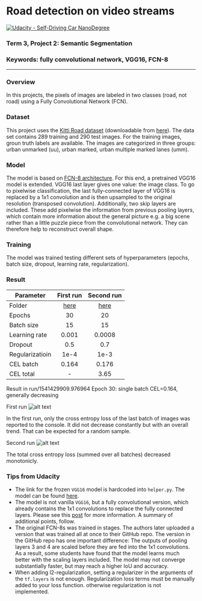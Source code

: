 # Road detection on video streams
[![Udacity - Self-Driving Car NanoDegree](https://s3.amazonaws.com/udacity-sdc/github/shield-carnd.svg)](http://www.udacity.com/drive)

### Term 3, Project 2: Semantic Segmentation
### Keywords: fully convolutional network, VGG16, FCN-8

[//]: # (Image References)
[result]: ./runs/results.gif "Result" 

---

### Overview
In this projects, the pixels of images are labeled in two classes (road, not road) using a Fully Convolutional Network (FCN).

### Dataset
This project uses the [Kitti Road dataset](http://www.cvlibs.net/datasets/kitti/eval_road.php) (downloadable from [here](http://www.cvlibs.net/download.php?file=data_road.zip)).
The data set contains 289 training and 290 test images. For the training images, groun truth labels are available. The images are categorized in three groups: urban unmarked (uu), urban marked, urban multiple marked lanes (umm).

### Model
The model is based on [FCN-8 architecture](https://people.eecs.berkeley.edu/~jonlong/long_shelhamer_fcn.pdf). 
For this end, a pretrained VGG16 model is extended. VGG16 last layer gives one value: the image class. To go to pixelwise classification,
the last fully-connected layer of VGG16 is replaced by a 1x1 convolution and is then upsampled to the original resolution (transposed convolution).
Additionally, two skip layers are included. These add pixelwise the information from previous pooling layers, which contain more information about the general picture e.g. a big scene rather than a little puzzle piece from the convolutional network. They can therefore help to reconstruct overall shape.

### Training
The model was trained testing different sets of hyperparameters (epochs, batch size, dropout, learning rate, regularization).

### Result

| Parameter     | First run     | Second run  |
| ------------- |:-------------:| :-----:|
| Folder        | [here](run/1541429909.976964) | [here](run/1541432389.5504768)|
| Epochs        | 30            | 20 |
| Batch size    | 15            | 15 |
| Learning rate | 0.001         |  0.0008 |
| Dropout       | 0.5           | 0.7 |
| Regularizatioin | 1e-4        | 1e-3 |
| CEL batch     | 0.164         | 0.176 |
| CEL total     | -             | 3.65 |

Result in run/1541429909.976964
Epoch 30: single batch CEL=0.164, generally decreasing

First run
![alt text](runs/result2.gif)

In the first run, only the cross entropy loss of the last batch of images was reported to the console. It did not decrease constantly but with an overall trend. That can be expected for a random sample.

 Second run
 ![alt text](runs/result3.gif)
 
 The total cross entropy loss (summed over all batches) decreased monotonicly.
 
 ### Tips from Udacity
- The link for the frozen `VGG16` model is hardcoded into `helper.py`.  The model can be found [here](https://s3-us-west-1.amazonaws.com/udacity-selfdrivingcar/vgg.zip).
- The model is not vanilla `VGG16`, but a fully convolutional version, which already contains the 1x1 convolutions to replace the fully connected layers. Please see this [post](https://s3-us-west-1.amazonaws.com/udacity-selfdrivingcar/forum_archive/Semantic_Segmentation_advice.pdf) for more information.  A summary of additional points, follow. 
- The original FCN-8s was trained in stages. The authors later uploaded a version that was trained all at once to their GitHub repo.  The version in the GitHub repo has one important difference: The outputs of pooling layers 3 and 4 are scaled before they are fed into the 1x1 convolutions.  As a result, some students have found that the model learns much better with the scaling layers included. The model may not converge substantially faster, but may reach a higher IoU and accuracy. 
- When adding l2-regularization, setting a regularizer in the arguments of the `tf.layers` is not enough. Regularization loss terms must be manually added to your loss function. otherwise regularization is not implemented.